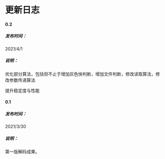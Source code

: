 # 更新日志

#### 0.2

##### 发布时间：

2021/4/1

##### 说明：

优化部分算法，包括但不止于增加灰色快判断，增加文件判断，修改读取算法，修改参数传递算法

提升稳定度与性能



#### 0.1

##### 发布时间：

2021/3/30

##### 说明：

第一版解码成果。

